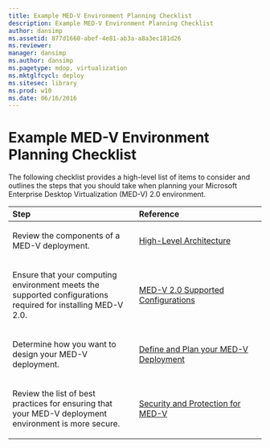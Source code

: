 ```yaml
---
title: Example MED-V Environment Planning Checklist
description: Example MED-V Environment Planning Checklist
author: dansimp
ms.assetid: 877d1660-abef-4e81-ab3a-a8a3ec181d26
ms.reviewer: 
manager: dansimp
ms.author: dansimp
ms.pagetype: mdop, virtualization
ms.mktglfcycl: deploy
ms.sitesec: library
ms.prod: w10
ms.date: 06/16/2016
---
```



# Example MED-V Environment Planning Checklist


The following checklist provides a high-level list of items to consider and outlines the steps that you should take when planning your Microsoft Enterprise Desktop Virtualization (MED-V) 2.0 environment.

<table>
<colgroup>
<col width="50%" />
<col width="50%" />
</colgroup>
<thead>
<tr class="header">
<th align="left">Step</th>
<th align="left">Reference</th>
</tr>
</thead>
<tbody>
<tr class="odd">
<td align="left"><p>Review the components of a MED-V deployment.</p></td>
<td align="left"><p><a href="high-level-architecturemedv2.md" data-raw-source="[High-Level Architecture](high-level-architecturemedv2.md)">High-Level Architecture</a></p></td>
</tr>
<tr class="even">
<td align="left"><p>Ensure that your computing environment meets the supported configurations required for installing MED-V 2.0.</p></td>
<td align="left"><p><a href="med-v-20-supported-configurations.md" data-raw-source="[MED-V 2.0 Supported Configurations](med-v-20-supported-configurations.md)">MED-V 2.0 Supported Configurations</a></p></td>
</tr>
<tr class="odd">
<td align="left"><p>Determine how you want to design your MED-V deployment.</p></td>
<td align="left"><p><a href="define-and-plan-your-med-v-deployment.md" data-raw-source="[Define and Plan your MED-V Deployment](define-and-plan-your-med-v-deployment.md)">Define and Plan your MED-V Deployment</a></p></td>
</tr>
<tr class="even">
<td align="left"><p>Review the list of best practices for ensuring that your MED-V deployment environment is more secure.</p></td>
<td align="left"><p><a href="security-and-protection-for-med-v.md" data-raw-source="[Security and Protection for MED-V](security-and-protection-for-med-v.md)">Security and Protection for MED-V</a></p></td>
</tr>
</tbody>
</table>

 

 

 





